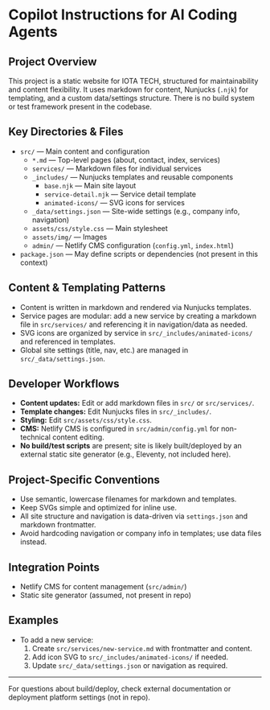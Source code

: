 # Copilot Instructions for AI Coding Agents

## Project Overview
This project is a static website for IOTA TECH, structured for maintainability and content flexibility. It uses markdown for content, Nunjucks (`.njk`) for templating, and a custom data/settings structure. There is no build system or test framework present in the codebase.

## Key Directories & Files
- `src/` — Main content and configuration
  - `*.md` — Top-level pages (about, contact, index, services)
  - `services/` — Markdown files for individual services
  - `_includes/` — Nunjucks templates and reusable components
    - `base.njk` — Main site layout
    - `service-detail.njk` — Service detail template
    - `animated-icons/` — SVG icons for services
  - `_data/settings.json` — Site-wide settings (e.g., company info, navigation)
  - `assets/css/style.css` — Main stylesheet
  - `assets/img/` — Images
  - `admin/` — Netlify CMS configuration (`config.yml`, `index.html`)
- `package.json` — May define scripts or dependencies (not present in this context)

## Content & Templating Patterns
- Content is written in markdown and rendered via Nunjucks templates.
- Service pages are modular: add a new service by creating a markdown file in `src/services/` and referencing it in navigation/data as needed.
- SVG icons are organized by service in `src/_includes/animated-icons/` and referenced in templates.
- Global site settings (title, nav, etc.) are managed in `src/_data/settings.json`.

## Developer Workflows
- **Content updates:** Edit or add markdown files in `src/` or `src/services/`.
- **Template changes:** Edit Nunjucks files in `src/_includes/`.
- **Styling:** Edit `src/assets/css/style.css`.
- **CMS:** Netlify CMS is configured in `src/admin/config.yml` for non-technical content editing.
- **No build/test scripts** are present; site is likely built/deployed by an external static site generator (e.g., Eleventy, not included here).

## Project-Specific Conventions
- Use semantic, lowercase filenames for markdown and templates.
- Keep SVGs simple and optimized for inline use.
- All site structure and navigation is data-driven via `settings.json` and markdown frontmatter.
- Avoid hardcoding navigation or company info in templates; use data files instead.

## Integration Points
- Netlify CMS for content management (`src/admin/`)
- Static site generator (assumed, not present in repo)

## Examples
- To add a new service:
  1. Create `src/services/new-service.md` with frontmatter and content.
  2. Add icon SVG to `src/_includes/animated-icons/` if needed.
  3. Update `src/_data/settings.json` or navigation as required.

---

For questions about build/deploy, check external documentation or deployment platform settings (not in repo).
